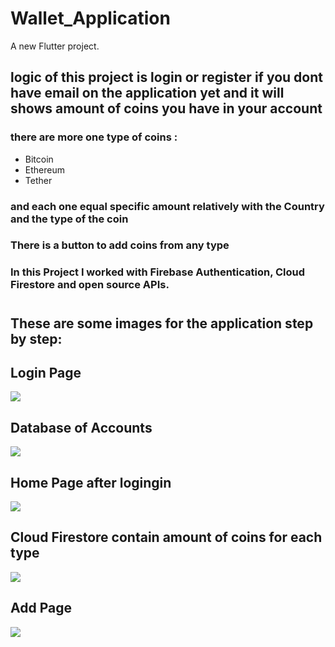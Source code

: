 # Wallet_Application

A new Flutter project.
## logic of this project is login or register if you dont have email on the application yet and it will shows amount of coins you have in your account 
### there are more one type of coins :
* Bitcoin
* Ethereum
* Tether

### and each one equal specific amount relatively with the Country and the type of the coin 

### There is a button to add coins from any type 
### In this Project I worked with Firebase Authentication, Cloud Firestore and open source APIs.
#

## These are some images for the application step by step:

## Login Page
![](login.png)
## Database of Accounts 
![](database.png)
## Home Page after logingin

![](Home_page.png)

## Cloud Firestore contain amount of coins for each type
![](database_in_Account.png)

## Add Page

![](Add_page.png)
